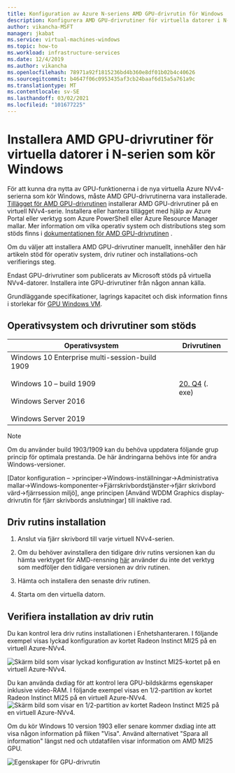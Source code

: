 ```yaml
---
title: Konfiguration av Azure N-seriens AMD GPU-drivrutin för Windows
description: Konfigurera AMD GPU-drivrutiner för virtuella datorer i N-serien som kör Windows Server eller Windows i Azure
author: vikancha-MSFT
manager: jkabat
ms.service: virtual-machines-windows
ms.topic: how-to
ms.workload: infrastructure-services
ms.date: 12/4/2019
ms.author: vikancha
ms.openlocfilehash: 78971a92f1815236bd4b360e8df01b02b4c40626
ms.sourcegitcommit: b4647f06c0953435af3cb24baaf6d15a5a761a9c
ms.translationtype: MT
ms.contentlocale: sv-SE
ms.lasthandoff: 03/02/2021
ms.locfileid: "101677225"
---
```

# <a name="install-amd-gpu-drivers-on-n-series-vms-running-windows"></a>Installera AMD GPU-drivrutiner för virtuella datorer i N-serien som kör Windows

För att kunna dra nytta av GPU-funktionerna i de nya virtuella Azure NVv4-serierna som kör Windows, måste AMD GPU-drivrutinerna vara installerade. [Tillägget för AMD GPU-drivrutinen](../extensions/hpccompute-amd-gpu-windows.md) installerar AMD GPU-drivrutiner på en virtuell NVv4-serie. Installera eller hantera tillägget med hjälp av Azure Portal eller verktyg som Azure PowerShell eller Azure Resource Manager mallar. Mer information om vilka operativ system och distributions steg som stöds finns i [dokumentationen för AMD GPU-drivrutinen](../extensions/hpccompute-amd-gpu-windows.md) .

Om du väljer att installera AMD GPU-drivrutiner manuellt, innehåller den här artikeln stöd för operativ system, driv rutiner och installations-och verifierings steg.

Endast GPU-drivrutiner som publicerats av Microsoft stöds på virtuella NVv4-datorer. Installera inte GPU-drivrutiner från någon annan källa.

Grundläggande specifikationer, lagrings kapacitet och disk information finns i storlekar för [GPU Windows VM](../sizes-gpu.md?toc=/azure/virtual-machines/windows/toc.json).



## <a name="supported-operating-systems-and-drivers"></a>Operativsystem och drivrutiner som stöds

| Operativsystem | Drivrutinen |
| -------- |------------- |
| Windows 10 Enterprise multi-session-build 1909 <br/><br/>Windows 10 – build 1909<br/><br/>Windows Server 2016<br/><br/>Windows Server 2019 | [20. Q4](https://download.microsoft.com/download/f/1/6/f16e6275-a718-40cd-a366-9382739ebd39/AMD-Azure-NVv4-Driver-20Q4.exee) (. exe) |

 > [!NOTE]
   >  Om du använder build 1903/1909 kan du behöva uppdatera följande grup princip för optimala prestanda. De här ändringarna behövs inte för andra Windows-versioner.
   >  
   >  [Dator konfiguration – >principer->Windows-inställningar->Administrativa mallar->Windows-komponenter->Fjärrskrivbordstjänster->fjärr skrivbord värd->fjärrsession miljö], ange principen [Använd WDDM Graphics display-drivrutin för fjärr skrivbords anslutningar] till inaktive rad.
   >  


## <a name="driver-installation"></a>Driv rutins installation

1. Anslut via fjärr skrivbord till varje virtuell NVv4-serien.

2. Om du behöver avinstallera den tidigare driv rutins versionen kan du hämta verktyget för AMD-rensning [här](https://download.microsoft.com/download/4/f/1/4f19b714-9304-410f-9c64-826404e07857/AMDCleanupUtilityni.exe) använder du inte det verktyg som medföljer den tidigare versionen av driv rutinen.

3. Hämta och installera den senaste driv rutinen.

4. Starta om den virtuella datorn.

## <a name="verify-driver-installation"></a>Verifiera installation av driv rutin

Du kan kontrol lera driv rutins installationen i Enhetshanteraren. I följande exempel visas lyckad konfiguration av kortet Radeon Instinct MI25 på en virtuell Azure-NVv4.
<br />

![Skärm bild som visar lyckad konfiguration av Instinct MI25-kortet på en virtuell Azure-NVv4.](./media/n-series-amd-driver-setup/device-manager.png)

Du kan använda dxdiag för att kontrol lera GPU-bildskärms egenskaper inklusive video-RAM. I följande exempel visas en 1/2-partition av kortet Radeon Instinct MI25 på en virtuell Azure-NVv4.
<br />
![Skärm bild som visar en 1/2-partition av kortet Radeon Instinct MI25 på en virtuell Azure-NVv4.](./media/n-series-amd-driver-setup/dxdiag-output-new.png)

Om du kör Windows 10 version 1903 eller senare kommer dxdiag inte att visa någon information på fliken "Visa". Använd alternativet "Spara all information" längst ned och utdatafilen visar information om AMD MI25 GPU.

![Egenskaper för GPU-drivrutin](./media/n-series-amd-driver-setup/dxdiag-details.png)
